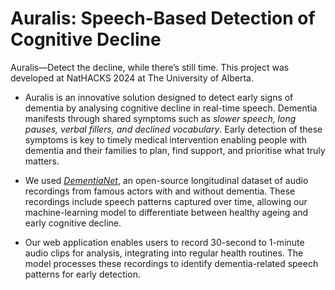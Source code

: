 # Auralis: Speech-Based Detection of Cognitive Decline
Auralis—Detect the decline, while there’s still time. This project was developed at NatHACKS 2024 at The University of Alberta.

- Auralis is an innovative solution designed to detect early signs of dementia by analysing cognitive decline in real-time speech. Dementia manifests through shared symptoms such as _slower speech, long pauses, verbal fillers, and declined vocabulary_. Early detection of these symptoms is key to timely medical intervention enabling people with dementia and their families to plan, find support, and prioritise what truly matters.

- We used [_DementiaNet_](https://github.com/shreyasgite/dementianet), an open-source longitudinal dataset of audio recordings from famous actors with and without dementia. These recordings include speech patterns captured over time, allowing our machine-learning model to differentiate between healthy ageing and early cognitive decline.

- Our  web application enables users to record 30-second to 1-minute audio clips for analysis, integrating into regular health routines. The model processes these recordings to identify dementia-related speech patterns for early detection. 
